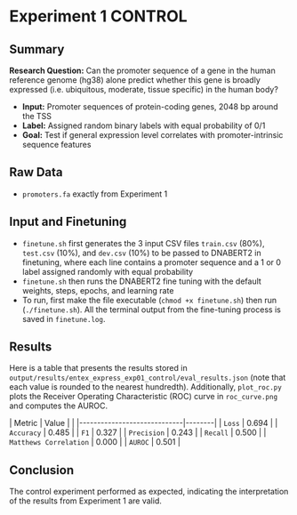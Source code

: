 # Experiment 1 CONTROL

## Summary
**Research Question:** Can the promoter sequence of a gene in the human reference genome (hg38) alone predict whether this gene is broadly expressed (i.e. ubiquitous, moderate, tissue specific) in the human body?

- **Input:** Promoter sequences of protein-coding genes, 2048 bp around the TSS
- **Label:** Assigned random binary labels with equal probability of 0/1
- **Goal:** Test if general expression level correlates with promoter-intrinsic sequence features

## Raw Data
- ``promoters.fa`` exactly from Experiment 1

## Input and Finetuning
- ``finetune.sh`` first generates the 3 input CSV files ``train.csv`` (80%), ``test.csv`` (10%), and ``dev.csv`` (10%) to be passed to DNABERT2 in finetuning, where each line contains a promoter sequence and a 1 or 0 label assigned randomly with equal probability
- ``finetune.sh`` then runs the DNABERT2 fine tuning with the default weights, steps, epochs, and learning rate
- To run, first make the file executable (``chmod +x finetune.sh``) then run (``./finetune.sh``). All the terminal output from the fine-tuning process is saved in ``finetune.log``.

## Results
Here is a table that presents the results stored in ``output/results/entex_express_exp01_control/eval_results.json`` (note that each value is rounded to the nearest hundredth). Additionally, ``plot_roc.py`` plots the Receiver Operating Characteristic (ROC) curve in ``roc_curve.png`` and computes the AUROC.

| Metric                      | Value  |                                                               |
|-----------------------------|--------|
| `Loss`                 | 0.694  |
| `Accuracy`             | 0.485  |
| `F1`                   | 0.327  |
| `Precision`            | 0.243  |
| `Recall`               | 0.500  |
| `Matthews Correlation` | 0.000  |
| `AUROC`                     | 0.501  |

## Conclusion
The control experiment performed as expected, indicating the interpretation of the results from Experiment 1 are valid.

